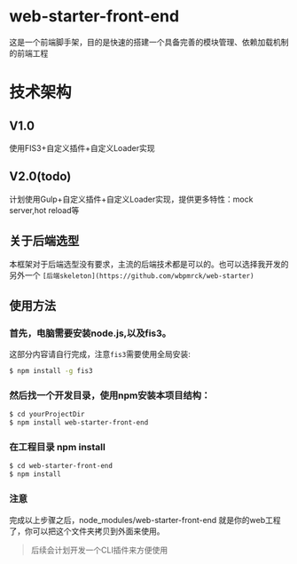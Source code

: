 # web-starter-front-end

这是一个前端脚手架，目的是快速的搭建一个具备完善的模块管理、依赖加载机制的前端工程

# 技术架构

## V1.0
使用FIS3+自定义插件+自定义Loader实现

## V2.0(todo)
计划使用Gulp+自定义插件+自定义Loader实现，提供更多特性：mock server,hot reload等


## 关于后端选型

本框架对于后端选型没有要求，主流的后端技术都是可以的。也可以选择我开发的另外一个 `[后端skeleton](https://github.com/wbpmrck/web-starter)`

## 使用方法

### 首先，电脑需要安装node.js,以及fis3。

这部分内容请自行完成，注意`fis3`需要使用全局安装:

```bash
$ npm install -g fis3
```

### 然后找一个开发目录，使用npm安装本项目结构：


```bash
$ cd yourProjectDir
$ npm install web-starter-front-end
```


### 在工程目录 npm install

```bash
$ cd web-starter-front-end
$ npm install 
```

### 注意
完成以上步骤之后，node_modules/web-starter-front-end 就是你的web工程了，你可以把这个文件夹拷贝到外面来使用。

> 后续会计划开发一个CLI插件来方便使用


